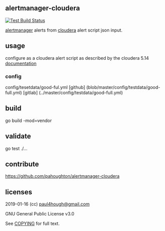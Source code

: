 ## alertmanager-cloudera

[![Test Build Status](https://travis-ci.org/pahoughton/alertmanager-cloudera.png)](https://travis-ci.org/pahoughton/alertmanager-cloudera)

[alertmanager](https://prometheus.io/docs/alerting/alertmanager/)
alerts from
[cloudera](https://www.cloudera.com/documentation/enterprise/5-14-x/topics/cm_ag_alert_script.html#concept_sfx_lkw_yt)
alert script json input.

## usage

configure as a cloudera alert script as described by the cloudera 5.14
[documentation](https://www.cloudera.com/documentation/enterprise/5-14-x/topics/cm_ag_alert_script.html#concept_sfx_lkw_yt)

### config

config/tesetdata/good-ful.yml
[github] (blob/master/config/testdata/good-full.yml)
[gitlab] (../master/config/testdata/good-full.yml)

## build

go build -mod=vendor

## validate

go test ./...

## contribute

https://github.com/pahoughton/alertmanager-cloudera

## licenses

2019-01-16 (cc) <paul4hough@gmail.com>

GNU General Public License v3.0

See [COPYING](../master/COPYING) for full text.
